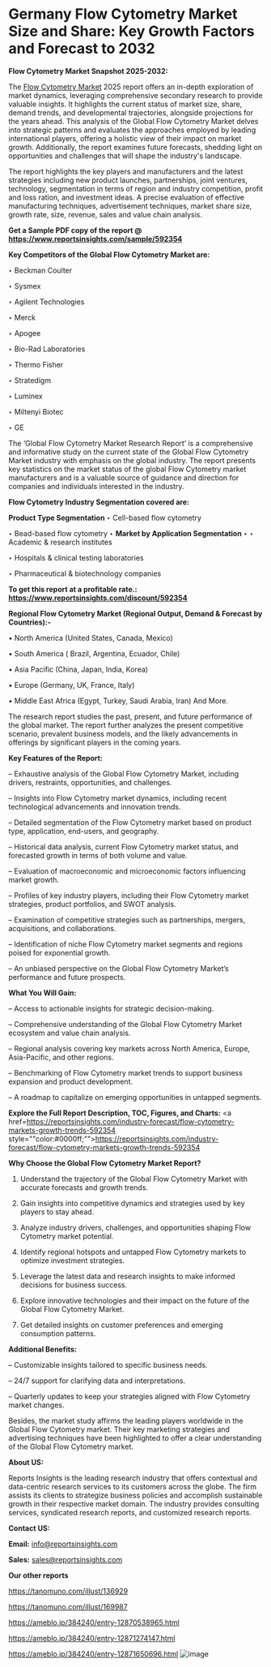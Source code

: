 # Germany Flow Cytometry Market Size and Share: Key Growth Factors and Forecast to 2032

<strong>Flow Cytometry Market Snapshot 2025-2032:</strong>

The <a href=https://www.reportsinsights.com/sample/592354>Flow Cytometry Market</a> 2025 report offers an in-depth exploration of market dynamics, leveraging comprehensive secondary research to provide valuable insights. It highlights the current status of market size, share, demand trends, and developmental trajectories, alongside projections for the years ahead. This analysis of the Global Flow Cytometry Market delves into strategic patterns and evaluates the approaches employed by leading international players, offering a holistic view of their impact on market growth. Additionally, the report examines future forecasts, shedding light on opportunities and challenges that will shape the industry's landscape.

The report highlights the key players and manufacturers and the latest strategies including new product launches, partnerships, joint ventures, technology, segmentation in terms of region and industry competition, profit and loss ration, and investment ideas. A precise evaluation of effective manufacturing techniques, advertisement techniques, market share size, growth rate, size, revenue, sales and value chain analysis.

<strong>Get a Sample PDF copy of the report @ <a href=https://www.reportsinsights.com/sample/592354 style=color:#0000ff;>https://www.reportsinsights.com/sample/592354</a></strong>

<strong>Key Competitors of the Global Flow Cytometry Market are:</strong>

‣ Beckman Coulter

‣ Sysmex

‣ Agilent Technologies

‣ Merck

‣ Apogee

‣ Bio-Rad Laboratories

‣ Thermo Fisher

‣ Stratedigm

‣ Luminex

‣ Miltenyi Biotec

‣ GE

The ‘Global Flow Cytometry Market Research Report’ is a comprehensive and informative study on the current state of the Global Flow Cytometry Market industry with emphasis on the global industry. The report presents key statistics on the market status of the global Flow Cytometry market manufacturers and is a valuable source of guidance and direction for companies and individuals interested in the industry.

<strong>Flow Cytometry Industry Segmentation covered are:</strong>

<strong>Product Type Segmentation</strong>
‣
Cell-based flow cytometry

‣ Bead-based flow cytometry
‣ 
<strong>Market by Application Segmentation</strong>
‣
‣  Academic & research institutes

‣ Hospitals & clinical testing laboratories

‣ Pharmaceutical & biotechnology companies

<strong>To get this report at a profitable rate.: <a href=https://www.reportsinsights.com/discount/592354 style=color:#0000ff;>https://www.reportsinsights.com/discount/592354</a></strong>

<strong>Regional Flow Cytometry Market (Regional Output, Demand &amp; Forecast by Countries):-</strong>

• North America (United States, Canada, Mexico)

• South America ( Brazil, Argentina, Ecuador, Chile)

• Asia Pacific (China, Japan, India, Korea)

• Europe (Germany, UK, France, Italy)

• Middle East Africa (Egypt, Turkey, Saudi Arabia, Iran) And More.

The research report studies the past, present, and future performance of the global market. The report further analyzes the present competitive scenario, prevalent business models, and the likely advancements in offerings by significant players in the coming years.

<strong>Key Features of the Report:</strong>

– Exhaustive analysis of the Global Flow Cytometry Market, including drivers, restraints, opportunities, and challenges.

– Insights into Flow Cytometry market dynamics, including recent technological advancements and innovation trends.

– Detailed segmentation of the Flow Cytometry market based on product type, application, end-users, and geography.

– Historical data analysis, current Flow Cytometry market status, and forecasted growth in terms of both volume and value.

– Evaluation of macroeconomic and microeconomic factors influencing market growth.

– Profiles of key industry players, including their Flow Cytometry market strategies, product portfolios, and SWOT analysis.

– Examination of competitive strategies such as partnerships, mergers, acquisitions, and collaborations.

– Identification of niche Flow Cytometry market segments and regions poised for exponential growth.

– An unbiased perspective on the Global Flow Cytometry Market’s performance and future prospects.

<strong>What You Will Gain:</strong>

– Access to actionable insights for strategic decision-making.

– Comprehensive understanding of the Global Flow Cytometry Market ecosystem and value chain analysis.

– Regional analysis covering key markets across North America, Europe, Asia-Pacific, and other regions.

– Benchmarking of Flow Cytometry market trends to support business expansion and product development.

– A roadmap to capitalize on emerging opportunities in untapped segments.

<strong>Explore the Full Report Description, TOC, Figures, and Charts:</strong>
<a href=https://reportsinsights.com/industry-forecast/flow-cytometry-markets-growth-trends-592354 style=""color:#0000ff;"">https://reportsinsights.com/industry-forecast/flow-cytometry-markets-growth-trends-592354</a>

<strong>Why Choose the Global Flow Cytometry Market Report?</strong>

1. Understand the trajectory of the Global Flow Cytometry Market with accurate forecasts and growth trends.

2. Gain insights into competitive dynamics and strategies used by key players to stay ahead.

3. Analyze industry drivers, challenges, and opportunities shaping Flow Cytometry market potential.

4. Identify regional hotspots and untapped Flow Cytometry markets to optimize investment strategies.

5. Leverage the latest data and research insights to make informed decisions for business success.

6. Explore innovative technologies and their impact on the future of the Global Flow Cytometry Market.

7. Get detailed insights on customer preferences and emerging consumption patterns.

<strong>Additional Benefits:</strong>

– Customizable insights tailored to specific business needs.

– 24/7 support for clarifying data and interpretations.

– Quarterly updates to keep your strategies aligned with Flow Cytometry market changes.

Besides, the market study affirms the leading players worldwide in the Global Flow Cytometry market. Their key marketing strategies and advertising techniques have been highlighted to offer a clear understanding of the Global Flow Cytometry market.

<strong><strong>About US</strong>:</strong>

Reports Insights is the leading research industry that offers contextual and data-centric research services to its customers across the globe. The firm assists its clients to strategize business policies and accomplish sustainable growth in their respective market domain. The industry provides consulting services, syndicated research reports, and customized research reports.

<strong>Contact US:</strong>

<p class=><b>Email:</b> <a href=mailto:info@reportsinsights.com>info@reportsinsights.com</a></p>
<p class=><b>Sales:</b> <a href=mailto:sales@reportsinsights.com>sales@reportsinsights.com</a></p>

<strong>Our other reports</strong>

<a href=https://tanomuno.com/illust/136929>https://tanomuno.com/illust/136929</a>

<a href=https://tanomuno.com/illust/169987>https://tanomuno.com/illust/169987</a>

<a href=https://ameblo.jp/384240/entry-12870538965.html>https://ameblo.jp/384240/entry-12870538965.html</a>

<a href=https://ameblo.jp/384240/entry-12871274147.html>https://ameblo.jp/384240/entry-12871274147.html</a>

<a href=https://ameblo.jp/384240/entry-12871650696.html>https://ameblo.jp/384240/entry-12871650696.html</a>
![image](https://github.com/user-attachments/assets/9aacba09-d70e-42cd-9035-884da8bc232b)

